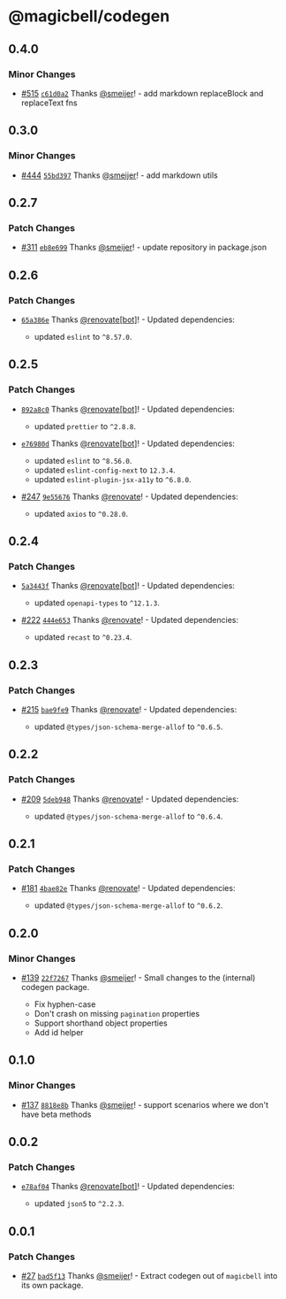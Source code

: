 # @magicbell/codegen

## 0.4.0

### Minor Changes

- [#515](https://github.com/magicbell/magicbell-js/pull/515) [`c61d0a2`](https://github.com/magicbell/magicbell-js/commit/c61d0a205383095b4888a0af56a2571f0e6657bb) Thanks [@smeijer](https://github.com/smeijer)! - add markdown replaceBlock and replaceText fns

## 0.3.0

### Minor Changes

- [#444](https://github.com/magicbell/magicbell-js/pull/444) [`55bd397`](https://github.com/magicbell/magicbell-js/commit/55bd397e044e150c4910179697230d9dac1078e0) Thanks [@smeijer](https://github.com/smeijer)! - add markdown utils

## 0.2.7

### Patch Changes

- [#311](https://github.com/magicbell/magicbell-js/pull/311) [`eb8e699`](https://github.com/magicbell/magicbell-js/commit/eb8e699d5c9402924368d39fa917978fac24637c) Thanks [@smeijer](https://github.com/smeijer)! - update repository in package.json

## 0.2.6

### Patch Changes

- [`65a386e`](https://github.com/magicbell/magicbell-js/commit/65a386e5459e0e66b080d27950f1e7ecb4f3c97d) Thanks [@renovate[bot]](https://github.com/renovate%5Bbot%5D)! - Updated dependencies:

  - updated `eslint` to `^8.57.0`.

## 0.2.5

### Patch Changes

- [`892a8c0`](https://github.com/magicbell/magicbell-js/commit/892a8c09607cf84fa62ed6ee89d228e9a259ee6f) Thanks [@renovate[bot]](https://github.com/renovate%5Bbot%5D)! - Updated dependencies:

  - updated `prettier` to `^2.8.8`.

- [`e76980d`](https://github.com/magicbell/magicbell-js/commit/e76980db29934f3983f3143cf55cab01befbce8e) Thanks [@renovate[bot]](https://github.com/renovate%5Bbot%5D)! - Updated dependencies:

  - updated `eslint` to `^8.56.0`.
  - updated `eslint-config-next` to `12.3.4`.
  - updated `eslint-plugin-jsx-a11y` to `^6.8.0`.

- [#247](https://github.com/magicbell/magicbell-js/pull/247) [`9e55676`](https://github.com/magicbell/magicbell-js/commit/9e55676f6c252728e941c224f4dd3a486bb646cc) Thanks [@renovate](https://github.com/apps/renovate)! - Updated dependencies:

  - updated `axios` to `^0.28.0`.

## 0.2.4

### Patch Changes

- [`5a3443f`](https://github.com/magicbell/magicbell-js/commit/5a3443f814323352b35eab36d87dbf9e3aa1cba0) Thanks [@renovate[bot]](https://github.com/renovate%5Bbot%5D)! - Updated dependencies:

  - updated `openapi-types` to `^12.1.3`.

- [#222](https://github.com/magicbell/magicbell-js/pull/222) [`444e653`](https://github.com/magicbell/magicbell-js/commit/444e653a435255d5ffcd10257f595cf496e3d1c8) Thanks [@renovate](https://github.com/apps/renovate)! - Updated dependencies:

  - updated `recast` to `^0.23.4`.

## 0.2.3

### Patch Changes

- [#215](https://github.com/magicbell/magicbell-js/pull/215) [`bae9fe9`](https://github.com/magicbell/magicbell-js/commit/bae9fe9d9a4c1ff7f49f9d9cee137824ac089abb) Thanks [@renovate](https://github.com/apps/renovate)! - Updated dependencies:

  - updated `@types/json-schema-merge-allof` to `^0.6.5`.

## 0.2.2

### Patch Changes

- [#209](https://github.com/magicbell/magicbell-js/pull/209) [`5deb948`](https://github.com/magicbell/magicbell-js/commit/5deb94806d5e76f5e387cf6c77c1042770259c2a) Thanks [@renovate](https://github.com/apps/renovate)! - Updated dependencies:

  - updated `@types/json-schema-merge-allof` to `^0.6.4`.

## 0.2.1

### Patch Changes

- [#181](https://github.com/magicbell/magicbell-js/pull/181) [`4bae82e`](https://github.com/magicbell/magicbell-js/commit/4bae82e676f88b049243017b9e470cfbeddfb6ad) Thanks [@renovate](https://github.com/apps/renovate)! - Updated dependencies:

  - updated `@types/json-schema-merge-allof` to `^0.6.2`.

## 0.2.0

### Minor Changes

- [#139](https://github.com/magicbell/magicbell-js/pull/139) [`22f7267`](https://github.com/magicbell/magicbell-js/commit/22f72679b65405e79a5a4a80d112678c3080ddc5) Thanks [@smeijer](https://github.com/smeijer)! - Small changes to the (internal) codegen package.

  - Fix hyphen-case
  - Don't crash on missing `pagination` properties
  - Support shorthand object properties
  - Add id helper

## 0.1.0

### Minor Changes

- [#137](https://github.com/magicbell/magicbell-js/pull/137) [`8818e8b`](https://github.com/magicbell/magicbell-js/commit/8818e8bcefa06081d9a082387f6f18cbc2500dd6) Thanks [@smeijer](https://github.com/smeijer)! - support scenarios where we don't have beta methods

## 0.0.2

### Patch Changes

- [`e78af04`](https://github.com/magicbell/magicbell-js/commit/e78af04eb97aebffe8fa41e088890364cb5367ad) Thanks [@renovate[bot]](https://github.com/renovate%5Bbot%5D)! - Updated dependencies:

  - updated `json5` to `^2.2.3`.

## 0.0.1

### Patch Changes

- [#27](https://github.com/magicbell/magicbell-js/pull/27) [`bad5f13`](https://github.com/magicbell/magicbell-js/commit/bad5f13e9f61c4f4be08d48d84755d87bb0551e5) Thanks [@smeijer](https://github.com/smeijer)! - Extract codegen out of `magicbell` into its own package.
